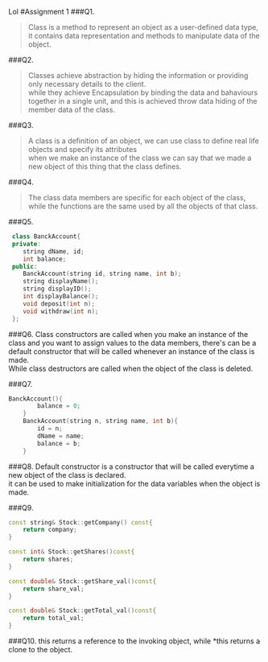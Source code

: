 Lol
#Assignment 1
###Q1.
>Class is a method to represent an object as a user-defined data type, it contains data representation and methods to manipulate data of the object.

###Q2.
>Classes achieve abstraction by hiding the information or providing only necessary details to the client.  
>while they achieve Encapsulation by binding the data and bahaviours together in a single unit, and this is achieved throw data hiding of the member data of the class.


###Q3.
>A class is a definition of an object, we can use class to define real life objects and specify its attributes  
when we make an instance of the class we can say that we made a new object of this thing that the class defines.

###Q4.
>The class data members are specific for each object of the class, while the functions are the same used by all the objects of that class.

###Q5.
```c++
 class BanckAccount{
 private:
	string dName, id;
	int balance;
 public:
	BanckAccount(string id, string name, int b);
	string displayName();
	string displayID();
	int displayBalance();
	void deposit(int n);
	void withdraw(int n);
 };
```
###Q6.
Class constructors are called when you make an instance of the class and you want to assign values to the data members, there's can be a default constructor that will be called whenever an instance of the class is made.  
While class destructors are called when the object of the class is deleted.

###Q7.
```c++
BanckAccount(){
		balance = 0;
	}
	BanckAccount(string n, string name, int b){
		id = n;
		dName = name;
		balance = b;
	}
```

###Q8.
Default constructor is a constructor that will be called everytime a new object of the class is declared.  
it can be used to make initialization for the data variables when the object is made.

###Q9.
```c++
const string& Stock::getCompany() const{
	return company;
}

const int& Stock::getShares()const{
	return shares;
}

const double& Stock::getShare_val()const{
	return share_val;
}

const double& Stock::getTotal_val()const{
	return total_val;
}
```

###Q10.
this returns a reference to the invoking object, while *this returns a clone to the object.
